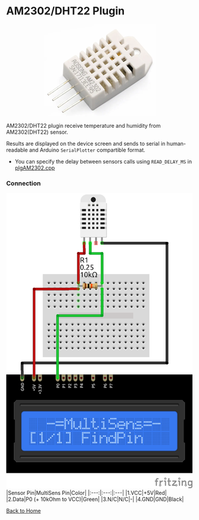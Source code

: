 # AM2302/DHT22 Plugin
<p align="center"><img src="AM2302.png"/></p>

AM2302/DHT22 plugin receive temperature and humidity from AM2302(DHT22) sensor.

Results are displayed on the device screen and sends to serial in human-readable and 
Arduino `SerialPlotter` compartible format.

* You can specify the delay between sensors calls using `READ_DELAY_MS` 
  in [plgAM2302.cpp](/plgAM2302.cpp)


### Connection
![AM2302Connection](AM2302-CONN.png)
|Sensor Pin|MultiSens Pin|Color|
|:---:|:---:|:---|
|1.VCC|+5V|Red|
|2.Data|P0 (+ 10kOhm to VCC)|Green|
|3.N/C|N/C|-|
|4.GND|GND|Black|




[Back to Home](/#supported-devices)

